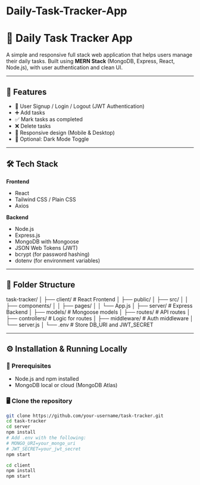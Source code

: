 # Daily-Task-Tracker-App
# 📝 Daily Task Tracker App

A simple and responsive full stack web application that helps users manage their daily tasks. Built using **MERN Stack** (MongoDB, Express, React, Node.js), with user authentication and clean UI.

---

## 🚀 Features

- 🔐 User Signup / Login / Logout (JWT Authentication)
- ➕ Add tasks
- ✅ Mark tasks as completed
- ❌ Delete tasks
- 📱 Responsive design (Mobile & Desktop)
- 🌙 Optional: Dark Mode Toggle

---

## 🛠️ Tech Stack

**Frontend**  
- React  
- Tailwind CSS / Plain CSS  
- Axios  

**Backend**  
- Node.js  
- Express.js  
- MongoDB with Mongoose  
- JSON Web Tokens (JWT)  
- bcrypt (for password hashing)  
- dotenv (for environment variables)

---

## 📂 Folder Structure

task-tracker/
│
├── client/ # React Frontend
│ ├── public/
│ ├── src/
│ │ ├── components/
│ │ ├── pages/
│ │ └── App.js
│
├── server/ # Express Backend
│ ├── models/ # Mongoose models
│ ├── routes/ # API routes
│ ├── controllers/ # Logic for routes
│ ├── middleware/ # Auth middleware
│ └── server.js
│
└── .env # Store DB_URI and JWT_SECRET


---

## ⚙️ Installation & Running Locally

### 🔧 Prerequisites
- Node.js and npm installed
- MongoDB local or cloud (MongoDB Atlas)
  
### 🖥️ Clone the repository
```bash
git clone https://github.com/your-username/task-tracker.git
cd task-tracker
cd server
npm install
# Add .env with the following:
# MONGO_URI=your_mongo_uri
# JWT_SECRET=your_jwt_secret
npm start

cd client
npm install
npm start
